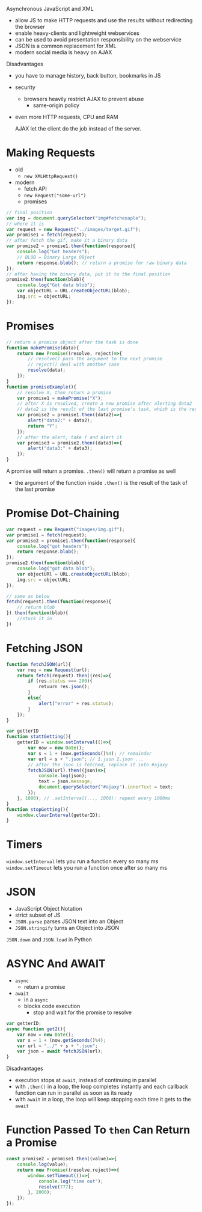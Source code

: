 Asynchronous JavaScript and XML
- allow JS to make HTTP requests and use the results without redirecting the browser
- enable heavy-clients and lightweight webservices
- can be used to avoid presentation responsibility on the webservice
- JSON is a common replacement for XML
- modern social media is heavy on AJAX

Disadvantages
- you have to manage history, back button, bookmarks in JS
- security
	- browsers heavily restrict AJAX to prevent abuse
		- same-origin policy
- even more HTTP requests, CPU and RAM

	AJAX let the client do the job instead of the server.

# Making Requests
- old
	- `new XMLHttpRequest()`
- modern
	- fetch API
	- `new Request("some-url")`
	- promises

```js
// final position
var img = document.querySelector("img#fetchexaple");
// where it is
var request = new Request("../images/target.gif");
var promise1 = fetch(request);
// after fetch the gif, make it a binary data
var promise2 = promise1.then(function(response){
	console.log("Got headers");
	// BLOB = Binary Large OBject
	return response.blob(); // return a promise for raw binary data
});
// after having the binary data, put it to the final position
promise2.then(function(blob){
	console.log("Got data blob");
	var objectURL = URL.createObjectURL(blob);
	img.src = objectURL;
});
```

# Promises
```js
// return a promise object after the task is done
function makePromise(data){
	return new Promise((resolve, reject)=>{
		// resolve() pass the argument to the next promise
		// reject() deal with another case
		resolve(data);
	});
}
function promiseExample(){
	// resolve X, then return a promise
	var promise1 = makePromise("X");
	// after X is resolved, create a new promise after alerting data2
	// data2 is the result of the last promise's task, which is the resolved X
	var promise2 = promise1.then((data2)=>{
		alert("data2:" + data2);
		return "Y";
	});
	// after the alert, take Y and alert it
	var promise3 = promise2.then((data3)=>{
		alert("data3:" + data3);
	});
}
```

A promise will return a promise.
`.then()` will return a promise as well
- the argument of the function inside `.then()` is the result of the task of the last promise

# Promise Dot-Chaining
```js
var request = new Request("images/img.gif");
var promise1 = fetch(request);
var promise2 = promise1.then(function(response){
	console.log("got headers");
	return response.blob();
});
promise2.then(function(blob){
	console.log("got data blob");
	var objectURl = URL.createObjectURL(blob);
	img.src = objectURL;
});

// same as below
fetch(request).then(function(response){
	// return blob
}).then(function(blob){
	//stuck it in
})
```

# Fetching JSON
```js
function fetchJSON(url){
	var req = new Request(url);
	return fetch(request).then((res)=>{
		if (res.status === 200){
			retuurn res.json();
		}
		else{
			alert("error" + res.status);
		}
	});
}

var getterID
function stattGetting(){
	getterID = window.setInterval(()=>{
		var now = new Date();
		var s = 1 + (now.getSeconds()%4); // remainder
		var url = s + ".json"; // 1.json 2.json ...
		// after the json is fetched, replace it into #ajaxy 
		fetchJSON(url).then((json)=>{
			console.log(json);
			text = json.message;
			document.querySelector("#ajaxy").innerText = text;
		});
	}, 1000); // .setInterval(..., 1000): repeat every 1000ms
}
function stopGetting(){
	window.clearInterval(getterID);
}
```

# Timers
`window.setInterval` lets you run a function every so many ms
`window.setTimeout` lets you run a function once after so many ms

# JSON
- JavaScript Object Notation
- strict subset of JS
- `JSON.parse` parses JSON text into an Object
- `JSON.stringify` turns an Object into JSON

`JSON.down` and `JSON.load` in Python

# ASYNC And AWAIT
- `async`
	- return a promise
- `await`
	- in a `async`
	- blocks code execution
		- stop and wait for the promise to resolve

```js
var getterID;
async function get2(){
	var now = new Date();
	var s = 1 + (now.getSeconds()%4);
	var url = "../" + s + ".json";
	var json = await fetchJSON(url);  
}
```

Disadvantages
- execution stops at `await`, instead of continuing in parallel
- with `.then()` in a loop, the loop completes instantly and each callback function can run in parallel as soon as its ready
- with `await` in a loop, the loop will keep stopping each time it gets to the `await`

# Function Passed To `then` Can Return a Promise
```js
const promise2 = promise1.then((value)=>{
	console.log(value);
	return new Promise((resolve,reject)=>{
		window.setTimeout(()=>{
			console.log("time out");
			resolve(777);
		}, 2000);
	});
});
```